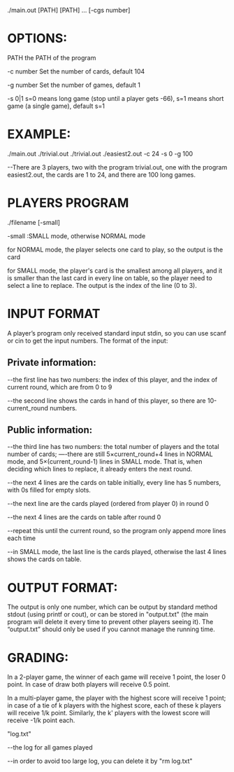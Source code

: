 ./main.out [PATH] [PATH] … [-cgs number]

# OPTIONS:

PATH			the PATH of the program

-c number		Set the number of cards, default 104

-g number		Set the number of games, default 1

-s 0|1			s=0 means long game (stop until a player gets -66), s=1 means short game (a single game), default s=1

# EXAMPLE:
./main.out ./trivial.out ./trivial.out ./easiest2.out -c 24 -s 0 -g 100

--There are 3 players, two with the program trivial.out, one with the program easiest2.out, the cards are 1 to 24, and there are 100 long games.

# PLAYERS PROGRAM
./filename [-small]

-small			:SMALL mode, otherwise NORMAL mode

for NORMAL mode, the player selects one card to play, so the output is the card

for SMALL mode, the player's card is the smallest among all players, and it is smaller than the last card in every line on table, so the player need to select a line to replace. The output is the index of the line (0 to 3). 

# INPUT FORMAT
A player’s program only received standard input stdin, so you can use scanf or cin to get the input numbers. The format of the input:

## Private information:
--the first line has two numbers: the index of this player, and the index of current round, which are from 0 to 9

--the second line shows the cards in hand of this player, so there are 10-current_round numbers.

## Public information:
--the third line has two numbers: the total number of players and the total number of cards;
—-there are still 5×current_round+4 lines in NORMAL mode, and 5×(current_round-1) lines in SMALL mode. That is, when deciding which lines to replace, it already enters the next round.

--the next 4 lines are the cards on table initially, every line has 5 numbers, with 0s filled for empty slots.

--the next line are the cards played (ordered from player 0) in round 0

--the next 4 lines are the cards on table after round 0

--repeat this until the current round, so the program only append more lines each time

--in SMALL mode, the last line is the cards played, otherwise the last 4 lines shows the cards on table. 

# OUTPUT FORMAT:
The output is only one number, which can be output by standard method stdout (using printf or cout), or can be stored in "output.txt" (the main program will delete it every time to prevent other players seeing it). The “output.txt” should only be used if you cannot manage the running time.

# GRADING:
In a 2-player game, the winner of each game will receive 1 point, the loser 0 point. In case of draw both players will receive 0.5 point.

In a multi-player game, the player with the highest score will receive 1 point; in case of a tie of k players with the highest score, each of these k players will receive 1/k point. Similarly, the k' players with the lowest score will receive -1/k point each.


"log.txt"

--the log for all games played

--in order to avoid too large log, you can delete it by "rm log.txt"